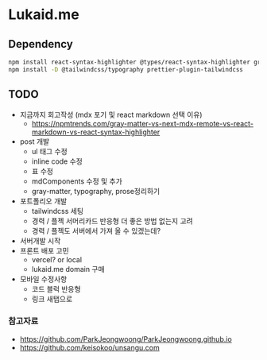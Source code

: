 # Lukaid.me

## Dependency

```bash
npm install react-syntax-highlighter @types/react-syntax-highlighter gray-matter react-icons react-markdown remark-gfm
npm install -D @tailwindcss/typography prettier-plugin-tailwindcss
```

## TODO

- 지금까지 회고작성 (mdx 포기 및 react markdown 선택 이유)
  - https://npmtrends.com/gray-matter-vs-next-mdx-remote-vs-react-markdown-vs-react-syntax-highlighter
- post 개발
  - ul 태그 수정
  - inline code 수정
  - 표 수정
  - mdComponents 수정 및 추가
  - gray-matter, typography, prose정리하기
- 포트폴리오 개발
  - tailwindcss 세팅
  - 경력 / 플젝 서머리카드 반응형 더 좋은 방법 없는지 고려
  - 경력 / 플젝도 서버에서 가져 올 수 있겠는데?
- 서버개발 시작
- 프론트 배포 고민
  - vercel? or local
  - lukaid.me domain 구매
- 모바일 수정사항
  - 코드 블럭 반응형
  - 링크 새탭으로

### 참고자료

- https://github.com/ParkJeongwoong/ParkJeongwoong.github.io
- https://github.com/keisokoo/unsangu.com
